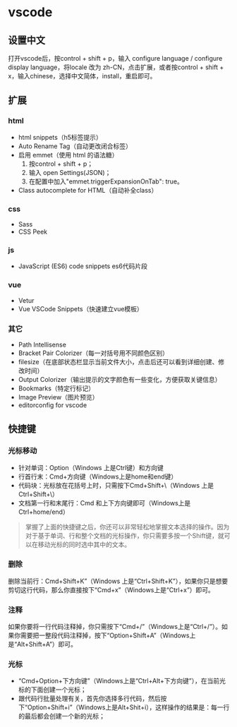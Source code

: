 # vscode

## 设置中文

打开vscode后，按control + shift + p，输入 configure language / configure display language，将locale 改为  zh-CN，点击扩展，或者按control + shift + x，输入chinese，选择中文简体，install，重启即可。

## 扩展

### html

- html snippets（h5标签提示）
- Auto Rename Tag（自动更改闭合标签）
- 启用 emmet（使用 html 的语法糖）
    1. 按control + shift + p；
    2. 输入 open Settings(JSON)；
    3. 在配置中加入"emmet.triggerExpansionOnTab": true。
- Class autocomplete for HTML（自动补全class）

### css

- Sass
- CSS Peek

### js

- JavaScript (ES6) code snippets es6代码片段

### vue

- Vetur
- Vue VSCode Snippets（快速建立vue模板）

### 其它

- Path Intellisense
- Bracket Pair Colorizer（每一对括号用不同颜色区别）
- filesize（在底部状态栏显示当前文件大小，点击后还可以看到详细创建、修改时间）
- Output Colorizer（输出提示的文字颜色有一些变化，方便获取关键信息）
- Bookmarks（特定行标记）
- Image Preview（图片预览）
- editorconfig for vscode

## 快捷键

### 光标移动

- 针对单词：Option（Windows 上是Ctrl键）和方向键
- 行首行末：Cmd+方向键（Windows上是home和end键）
- 代码块：光标放在花括号上时，只需按下Cmd+Shift+\（Windows 上是Ctrl+Shift+\）
- 文档第一行和末尾行：Cmd 和上下方向键即可（Windows上是Ctrl+home/end）

> 掌握了上面的快捷键之后，你还可以非常轻松地掌握文本选择的操作。因为对于基于单词、行和整个文档的光标操作，你只需要多按一个Shift键，就可以在移动光标的同时选中其中的文本。

### 删除

删除当前行：Cmd+Shift+K”（Windows 上是“Ctrl+Shift+K”），如果你只是想要剪切这行代码，那么你直接按下“Cmd+x”（Windows上是“Ctrl+x”）即可。

### 注释

如果你要将一行代码注释掉，你只需按下“Cmd+/”（Windows上是“Ctrl+/”）。如果你需要把一整段代码注释掉，按下“Option+Shift+A”（Windows上是“Alt+Shift+A”）即可。

### 光标

- “Cmd+Option+下方向键”（Windows上是“Ctrl+Alt+下方向键”），在当前光标的下面创建一个光标；
- 跟代码行批量处理有关，首先你选择多行代码，然后按下“Option+Shift+i”（Windows上是Alt+Shit+i），这样操作的结果是：每一行的最后都会创建一个新的光标；
